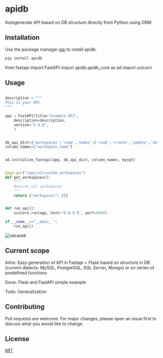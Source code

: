 # apidb
Autogenerate API based on DB structure directly from Python using ORM

## Installation

Use the package manager [pip](https://pip.pypa.io/en/stable/) to install apidb.

```bash
pip install apidb
```
from fastapi import FastAPI
import apidb.apidb_core as ad
import uvicorn


## Usage
```python

description = """
This is your API
"""

app = FastAPI(title="Example API",
    description=description,
    version="1.0.0",
    )


db_api_dict={'workspaces':'read','nodes':['read','create','update','delete']}
column_names=["workspace_name"]


ad.initialize_fastapi(app, db_api_dict, column_names, mysql)


@app.get("/api/v1/custom_workspaces")
def get_workspaces():
    """
    Returns all workspaces
    """
    return {"workspaces": []}


def run_api():
    uvicorn.run(app, host="0.0.0.0", port=8000)

if __name__=="__main__":
    run_api()
```
![obrazek](https://user-images.githubusercontent.com/29150831/214747236-0827330f-7c17-4749-a3ac-0b98003e741d.png)

## Current scope
Aims: Easy generation of API in Fastapi + Flask based on structure in DB (current dialects: MySQL, PostgreSQL, SQL Server, Mongo) or on series of predefined functions

Done: Flask and FastAPI simple example

Todo: Generalization


## Contributing
Pull requests are welcome. For major changes, please open an issue first to discuss what you would like to change.

## License
[MIT](https://choosealicense.com/licenses/mit/)
